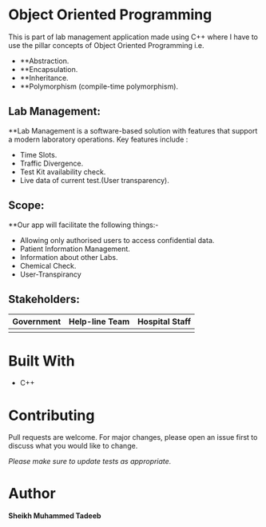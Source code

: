 # Object Oriented Programming

This is part of lab management application made using C++ where I have to use the pillar concepts of Object Oriented Programming i.e.

* **Abstraction.
* **Encapsulation.
* **Inheritance.
* **Polymorphism (compile-time polymorphism).


## Lab Management:

**Lab Management is a software-based solution with features that support a modern laboratory operations. Key features include :

* Time Slots.
* Traffic Divergence. 
* Test Kit availability check. 
* Live data of current test.(User transparency).


## Scope:

**Our app will facilitate the following things:-

* Allowing only authorised users to access confidential data. 
* Patient Information Management.
* Information about other Labs.
* Chemical Check.
* User-Transpirancy


## Stakeholders:

Government             |  Help-line Team        |  Hospital Staff 
:----------------------:|:----------------------: |:----------------------:
  |         |  


# Built With

* C++



# Contributing

Pull requests are welcome. For major changes, please open an issue first to discuss what you would like to change.

*Please make sure to update tests as appropriate.*


# Author 

**Sheikh Muhammed Tadeeb**
